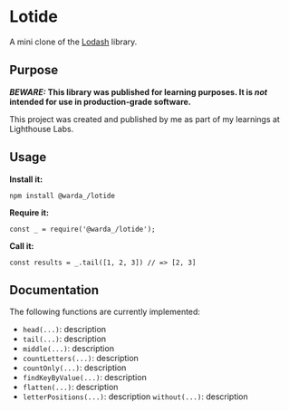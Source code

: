 # Lotide

A mini clone of the [Lodash](https://lodash.com) library.

## Purpose

**_BEWARE:_ This library was published for learning purposes. It is _not_ intended for use in production-grade software.**

This project was created and published by me as part of my learnings at Lighthouse Labs. 

## Usage

**Install it:**

`npm install @warda_/lotide`

**Require it:**

`const _ = require('@warda_/lotide');`

**Call it:**

`const results = _.tail([1, 2, 3]) // => [2, 3]`

## Documentation

The following functions are currently implemented:

* `head(...)`: description
* `tail(...)`: description
* `middle(...)`: description
* `countLetters(...)`: description
* `countOnly(...)`: description
* `findKeyByValue(...)`: description
* `flatten(...)`: description
* `letterPositions(...)`: description
  `without(...)`: description

  